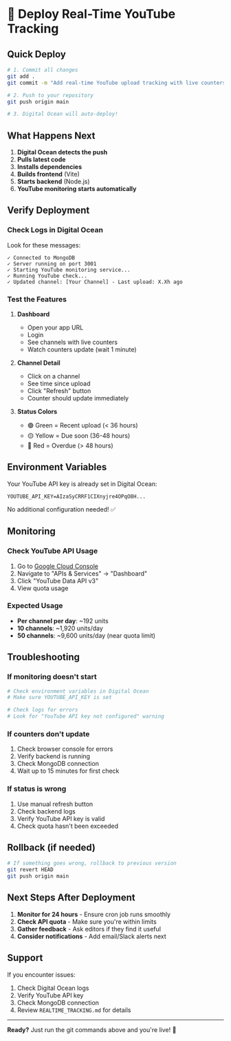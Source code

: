 # 🚀 Deploy Real-Time YouTube Tracking

## Quick Deploy

```bash
# 1. Commit all changes
git add .
git commit -m "Add real-time YouTube upload tracking with live counters"

# 2. Push to your repository
git push origin main

# 3. Digital Ocean will auto-deploy!
```

## What Happens Next

1. **Digital Ocean detects the push**
2. **Pulls latest code**
3. **Installs dependencies**
4. **Builds frontend** (Vite)
5. **Starts backend** (Node.js)
6. **YouTube monitoring starts automatically**

## Verify Deployment

### Check Logs in Digital Ocean
Look for these messages:
```
✓ Connected to MongoDB
✓ Server running on port 3001
✓ Starting YouTube monitoring service...
✓ Running YouTube check...
✓ Updated channel: [Your Channel] - Last upload: X.Xh ago
```

### Test the Features

1. **Dashboard**
   - Open your app URL
   - Login
   - See channels with live counters
   - Watch counters update (wait 1 minute)

2. **Channel Detail**
   - Click on a channel
   - See time since upload
   - Click "Refresh" button
   - Counter should update immediately

3. **Status Colors**
   - 🟢 Green = Recent upload (< 36 hours)
   - 🟡 Yellow = Due soon (36-48 hours)
   - 🔴 Red = Overdue (> 48 hours)

## Environment Variables

Your YouTube API key is already set in Digital Ocean:
```
YOUTUBE_API_KEY=AIzaSyCRRF1CIXnyjre4OPqO8H...
```

No additional configuration needed! ✅

## Monitoring

### Check YouTube API Usage
1. Go to [Google Cloud Console](https://console.cloud.google.com)
2. Navigate to "APIs & Services" → "Dashboard"
3. Click "YouTube Data API v3"
4. View quota usage

### Expected Usage
- **Per channel per day**: ~192 units
- **10 channels**: ~1,920 units/day
- **50 channels**: ~9,600 units/day (near quota limit)

## Troubleshooting

### If monitoring doesn't start
```bash
# Check environment variables in Digital Ocean
# Make sure YOUTUBE_API_KEY is set

# Check logs for errors
# Look for "YouTube API key not configured" warning
```

### If counters don't update
1. Check browser console for errors
2. Verify backend is running
3. Check MongoDB connection
4. Wait up to 15 minutes for first check

### If status is wrong
1. Use manual refresh button
2. Check backend logs
3. Verify YouTube API key is valid
4. Check quota hasn't been exceeded

## Rollback (if needed)

```bash
# If something goes wrong, rollback to previous version
git revert HEAD
git push origin main
```

## Next Steps After Deployment

1. **Monitor for 24 hours** - Ensure cron job runs smoothly
2. **Check API quota** - Make sure you're within limits
3. **Gather feedback** - Ask editors if they find it useful
4. **Consider notifications** - Add email/Slack alerts next

## Support

If you encounter issues:
1. Check Digital Ocean logs
2. Verify YouTube API key
3. Check MongoDB connection
4. Review `REALTIME_TRACKING.md` for details

---

**Ready?** Just run the git commands above and you're live! 🎉
